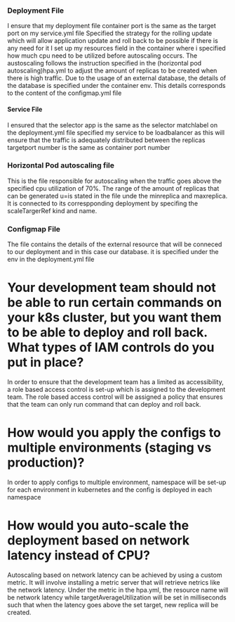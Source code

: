 ### Deployment File
I ensure that my deployment file container port is the same as the target port on my service.yml file
Specified the strategy for the rolling update which will allow application update and roll back to be possible if there is any need for it
I set up my resources field in the container where i specified how much cpu need to be utilized before autoscaling occurs. The austoscaling follows the instruction specified in the (horizontal pod autoscaling)hpa.yml to adjust the amount of replicas to be created when there is high traffic.
Due to the usage of an external database, the details of the database is specified under the container env. This details corresponds to the content of the configmap.yml file

#### Service File
I ensured that the selector app is the same as the selector matchlabel on the deployment.yml file
specified my service to be loadbalancer as this will ensure that the traffic is adequately distributed between the replicas
targetport number is the same as container port number

### Horizontal Pod autoscaling file
This is the file responsible for autoscaling when the traffic goes above the specified cpu utilization of 70%. The range of the amount of replicas that can be generated u=is stated in the file unde the minreplica and maxreplica. It is connected to its correspponding deployment by specifing the scaleTargerRef kind and name.

### Configmap File
The file contains the details of the external resource that will be conneced to our deployment and in this case our database. it is specified under the env in the deployment.yml file

# Your development team should not be able to run certain commands on your k8s cluster, but you want them to be able to deploy and roll back. What types of IAM controls do you put in place?
In order to ensure that the development team has a limited as accessibility, a role based access control is set-up which is assigned to the development team. The role based access control will be assigned a policy that ensures that the team can only run command that can deploy and roll back.

# How would you apply the configs to multiple environments (staging vs production)?
In order to apply configs to multiple environment, namespace will be set-up for each environment in kubernetes and the config is deployed in each namespace

# How would you auto-scale the deployment based on network latency instead of CPU?
Autoscaling based on network latency can be achieved by using a custom metric. It will involve installing a metric server that will retrieve netrics like the network latency. Under the metric in the hpa.yml, the resource name will be network latency while targetAverageUtilization will be set in milliseconds such that when the latency goes above the set target, new replica will be created.